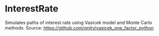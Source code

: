 # InterestRate
Simulates paths of interest rate using Vasicek model and Monte Carlo methods. Source: https://github.com/qnity/vasicek_one_factor_python
